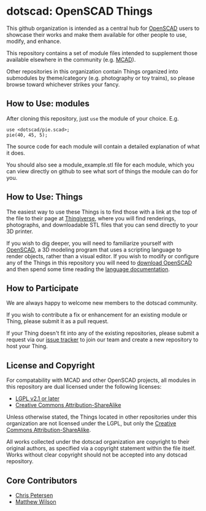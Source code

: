 # dotscad: OpenSCAD Things

This github organization is intended as a central hub for [OpenSCAD](http://www.openscad.org/)
users to showcase their works and make them available for other people to use, modify,
and enhance.

This repository contains a set of module files intended to supplement those available elsewhere
in the community (e.g. [MCAD](https://github.com/SolidCode/MCAD)).

Other repositories in this organization contain Things organized into submodules by theme/category
(e.g. photography or toy trains), so please browse toward whichever strikes your fancy.

## How to Use: modules

After cloning this repository, just `use` the module of your choice.  E.g.

    use <dotscad/pie.scad>;
    pie(40, 45, 5);

The source code for each module will contain a detailed explanation of what it does.

You should also see a module_example.stl file for each module, which you can view directly
on github to see what sort of things the module can do for you.

## How to Use: Things

The easiest way to use these Things is to find those with a link at the top of the file
to their page at [Thingiverse](http://www.thingiverse.com/), where you will find
renderings, photographs, and downloadable STL files that you can send directly to your
3D printer.

If you wish to dig deeper, you will need to familiarize yourself with
[OpenSCAD](http://www.openscad.org/), a 3D modeling program that uses a scripting
language to render objects, rather than a visual editor.  If you wish to modify or
configure any of the Things in this repository you will need to
[download OpenSCAD](http://www.openscad.org/downloads.html) and then spend some time
reading the [language documentation](http://www.openscad.org/documentation.html).

## How to Participate

We are always happy to welcome new members to the dotscad community.

If you wish to contribute a fix or enhancement for an existing module or Thing, please
submit it as a pull request.

If your Thing doesn't fit into any of the existing repositories, please submit a request
via our [issue tracker](https://github.com/dotscad/dotscad/issues) to join our team
and create a new repository to host your Thing.

## License and Copyright

For compatability with MCAD and other OpenSCAD projects, all modules in this repository
are dual licensed under the following licenses:

* [LGPL v2.1 or later](http://creativecommons.org/licenses/LGPL/2.1/)
* [Creative Commons Attribution-ShareAlike](http://creativecommons.org/licenses/by-sa/3.0/)

Unless otherwise stated, the Things located in other repositories under this organization
are not licensed under the LGPL, but only the
[Creative Commons Attribution-ShareAlike](http://creativecommons.org/licenses/by-sa/3.0/).

All works collected under the dotscad organization are copyright to their original authors,
as specified via a copyright statement within the file itself.  Works without clear
copyright should not be accepted into any dotscad repository.

## Core Contributors

* [Chris Petersen](http://www.thingiverse.com/ex-nerd)
* [Matthew Wilson](http://www.thingiverse.com/unrepentantgeek)


